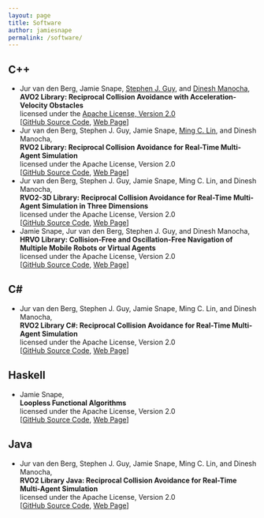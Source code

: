 ```yaml
---
layout: page
title: Software
author: jamiesnape
permalink: /software/
---
```


## C++

* Jur van den Berg, Jamie Snape, [Stephen J. Guy](https://www-users.cs.umn.edu/~sjguy/), and [Dinesh Manocha](https://www.cs.umd.edu/people/dmanocha),  
  **AVO2 Library: Reciprocal Collision Avoidance with Acceleration-Velocity Obstacles**  
  licensed under the [Apache License, Version 2.0](https://www.apache.org/licenses/LICENSE-2.0)  
  [[GitHub Source Code](https://github.com/snape/AVO2), [Web Page](https://gamma.cs.unc.edu/AVO/)]  
* Jur van den Berg, Stephen J. Guy, Jamie Snape, [Ming C. Lin](https://www.cs.umd.edu/~lin/), and Dinesh Manocha,  
  **RVO2 Library: Reciprocal Collision Avoidance for Real-Time Multi-Agent Simulation**  
  licensed under the Apache License, Version 2.0  
  [[GitHub Source Code](https://github.com/snape/RVO2), [Web Page](https://gamma.cs.unc.edu/RVO2/)]
* Jur van den Berg, Stephen J. Guy, Jamie Snape, Ming C. Lin, and Dinesh Manocha,  
  **RVO2-3D Library: Reciprocal Collision Avoidance for Real-Time Multi-Agent Simulation in Three Dimensions**  
  licensed under the Apache License, Version 2.0  
  [[GitHub Source Code](https://github.com/snape/RVO2-3D), [Web Page](https://gamma.cs.unc.edu/RVO2/)]
* Jamie Snape, Jur van den Berg, Stephen J. Guy, and Dinesh Manocha,  
  **HRVO Library: Collision-Free and Oscillation-Free Navigation of Multiple Mobile Robots or Virtual Agents**  
  licensed under the Apache License, Version 2.0  
  [[GitHub Source Code](https://github.com/snape/HRVO), [Web Page](https://gamma.cs.unc.edu/HRVO/)]

## C#

* Jur van den Berg, Stephen J. Guy, Jamie Snape, Ming C. Lin, and Dinesh Manocha,  
  **RVO2 Library C#: Reciprocal Collision Avoidance for Real-Time Multi-Agent Simulation**  
  licensed under the Apache License, Version 2.0  
  [[GitHub Source Code](https://github.com/snape/RVO2-CS), [Web Page](https://gamma.cs.unc.edu/RVO2/)]

## Haskell

* Jamie Snape,  
  **Loopless Functional Algorithms**  
  licensed under the Apache License, Version 2.0  
  [[GitHub Source Code](https://github.com/snape/Loopless-Functional-Algorithms), [Web Page](msc.md)]

## Java

* Jur van den Berg, Stephen J. Guy, Jamie Snape, Ming C. Lin, and Dinesh Manocha,  
  **RVO2 Library Java: Reciprocal Collision Avoidance for Real-Time Multi-Agent Simulation**  
  licensed under the Apache License, Version 2.0  
  [[GitHub Source Code](https://github.com/snape/RVO2-Java), [Web Page](https://gamma.cs.unc.edu/RVO2/)]

